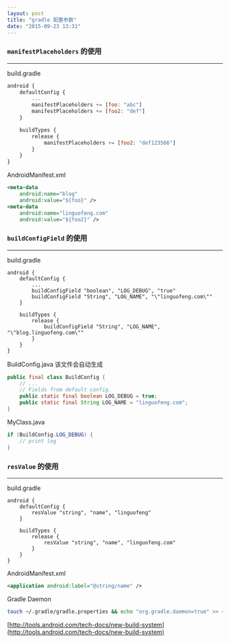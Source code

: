 ```yaml
---
layout: post
title: "gradle 配置参数"
date: "2015-09-23 13:31"
---
```


### `manifestPlaceholders` 的使用
***

build.gradle

```js
android {
    defaultConfig {
        ...
        manifestPlaceholders += [foo: "abc"]
        manifestPlaceholders += [foo2: "def"]
    }

    buildTypes {
        release {
            manifestPlaceholders += [foo2: "def123566"]
        }
    }
}
```

AndroidManifest.xml

```xml
<meta-data
    android:name="blog"
    android:value="${foo}" />
<meta-data
    android:name="linguofeng.com"
    android:value="${foo2}" />
```

### `buildConfigField` 的使用
***

build.gradle

```
android {
    defaultConfig {
        ...
        buildConfigField "boolean", "LOG_DEBUG", "true"
        buildConfigField "String", "LOG_NAME", "\"linguofeng.com\""
    }

    buildTypes {
        release {
            buildConfigField "String", "LOG_NAME", "\"blog.linguofeng.com\""
        }
    }
}
```

BuildConfig.java 该文件会自动生成

```java
public final class BuildConfig {
    // ...
    // Fields from default config.
    public static final boolean LOG_DEBUG = true;
    public static final String LOG_NAME = "linguofeng.com";
}
```

MyClass.java

```java
if (BuildConfig.LOG_DEBUG) {
    // print log
}
```

### `resValue` 的使用
***

build.gradle

```
android {
    defaultConfig {
        resValue "string", "name", "linguofeng"
    }

    buildTypes {
        release {
            resValue "string", "name", "linguofeng.com"
        }
    }
}
```

AndroidManifest.xml

```xml
<application android:label="@string/name" />
```

Gradle Daemon

```bash
touch ~/.gradle/gradle.properties && echo "org.gradle.daemon=true" >> ~/.gradle/gradle.properties
```

[http://tools.android.com/tech-docs/new-build-system](http://tools.android.com/tech-docs/new-build-system)
